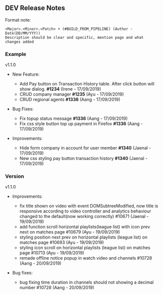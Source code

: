 ## DEV Release Notes

Format note:

```
<Major>.<Minor>.<Patch> + (#BUILD_FROM_PIPELINE) (Author - Date(DD/MM/YYY))
Description should be clear and specific, mention page and what changes added
```

### Example

v1.1.0

* New Feature:

  * Add Pay button on Transaction History table. After click button will show dialog. **#1234** (Irene - 17/09/2019)
  * CRUD company manager **#1235** (Ayu - 17/09/2019)
  * CRUD regional agents **#1336** (Aang - 17/09/2019)

* Bug Fixes:

  * Fix topup status message **#1336** (Aang - 17/09/2019)
  * Fix css style button top up payment in Firefox **#1336** (Aang - 17/09/2019)

* Improvements:
  * Hide form company in account for user member **#1340** (Jaenal - 17/09/2019)
  * New css styling pay button transaction history  **#1340** (Jaenal - 17/09/2019)

### Version

v1.1.0

* Improvements:

    * fix title shown on video with event DOMSubtreeModified, now title is responsive according to video controller and analytics behaviour changed to the default(now working correctly) #10671 (Jaenal - 19/09/2019)
    * add function scroll horizontal playlists(league list) with icon prev next on matches page #10679 (Ayu - 19/09/2019)
    * styling position next prev on horizontal playlists (league list) on matches page #10693 (Ayu - 19/09/2019)
    * styling icon scroll on horizontal playlists (league list) on matches page #10713 (Ayu - 19/09/2019)
    * remade offline notice popup in watch video and channels #10728 (Aang - 20/09/2019)

* Bug fixes:

    * bug fixing time duration in channels should not showing a decimal number #10728 (Aang - 20/09/2019)